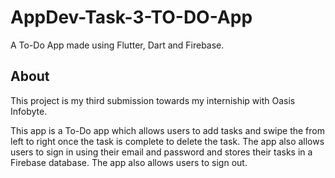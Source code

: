 # AppDev-Task-3-TO-DO-App

A To-Do App made using Flutter, Dart and Firebase.

## About

This project is my third submission towards my interniship with Oasis Infobyte.

This app is a To-Do app which allows users to add tasks and swipe the from left to right once the task is complete to delete the task. The app also allows users to sign in using their email and password and stores their tasks in a Firebase database. The app also allows users to sign out.